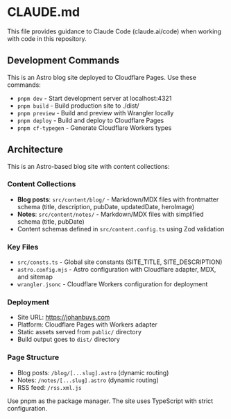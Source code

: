 # CLAUDE.md

This file provides guidance to Claude Code (claude.ai/code) when working with code in this repository.

## Development Commands

This is an Astro blog site deployed to Cloudflare Pages. Use these commands:

- `pnpm dev` - Start development server at localhost:4321
- `pnpm build` - Build production site to ./dist/
- `pnpm preview` - Build and preview with Wrangler locally
- `pnpm deploy` - Build and deploy to Cloudflare Pages
- `pnpm cf-typegen` - Generate Cloudflare Workers types

## Architecture

This is an Astro-based blog site with content collections:

### Content Collections
- **Blog posts**: `src/content/blog/` - Markdown/MDX files with frontmatter schema (title, description, pubDate, updatedDate, heroImage)
- **Notes**: `src/content/notes/` - Markdown/MDX files with simplified schema (title, pubDate)
- Content schemas defined in `src/content.config.ts` using Zod validation

### Key Files
- `src/consts.ts` - Global site constants (SITE_TITLE, SITE_DESCRIPTION)
- `astro.config.mjs` - Astro configuration with Cloudflare adapter, MDX, and sitemap
- `wrangler.jsonc` - Cloudflare Workers configuration for deployment

### Deployment
- Site URL: https://johanbuys.com
- Platform: Cloudflare Pages with Workers adapter
- Static assets served from `public/` directory
- Build output goes to `dist/` directory

### Page Structure
- Blog posts: `/blog/[...slug].astro` (dynamic routing)
- Notes: `/notes/[...slug].astro` (dynamic routing)
- RSS feed: `/rss.xml.js`

Use pnpm as the package manager. The site uses TypeScript with strict configuration.